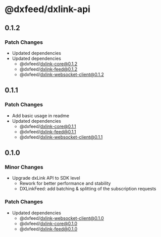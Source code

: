# @dxfeed/dxlink-api

## 0.1.2

### Patch Changes

- Updated dependencies
- Updated dependencies
  - @dxfeed/dxlink-core@0.1.2
  - @dxfeed/dxlink-feed@0.1.2
  - @dxfeed/dxlink-websocket-client@0.1.2

## 0.1.1

### Patch Changes

- Add basic usage in readme
- Updated dependencies
  - @dxfeed/dxlink-core@0.1.1
  - @dxfeed/dxlink-feed@0.1.1
  - @dxfeed/dxlink-websocket-client@0.1.1

## 0.1.0

### Minor Changes

- Upgrade dxLink API to SDK level
  - Rework for better performance and stability
  - DXLinkFeed: add batching & splitting of the subscription requests

### Patch Changes

- Updated dependencies
  - @dxfeed/dxlink-websocket-client@0.1.0
  - @dxfeed/dxlink-core@0.1.0
  - @dxfeed/dxlink-feed@0.1.0

